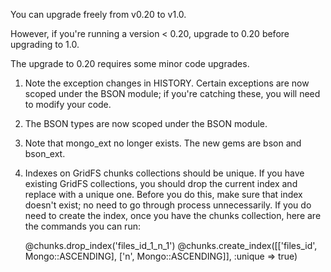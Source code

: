 You can upgrade freely from v0.20 to v1.0.

However, if you're running a version < 0.20, upgrade to 0.20
before upgrading to 1.0.

The upgrade to 0.20 requires some minor code upgrades.

1. Note the exception changes in HISTORY. Certain exceptions are now scoped under the BSON
module; if you're catching these, you will need to modify your code.

2. The BSON types are now scoped under the BSON module.

3. Note that mongo_ext no longer exists. The new gems are bson and bson_ext.

4. Indexes on GridFS chunks collections should be unique. If you have existing GridFS
collections, you should drop the current index and replace with a unique one. Before you do this,
make sure that index doesn't exist; no need to go through process unnecessarily.
If you do need to create the index, once you have the chunks collection, here are the commands you can run:

    @chunks.drop_index('files_id_1_n_1')
    @chunks.create_index([['files_id', Mongo::ASCENDING], ['n', Mongo::ASCENDING]], :unique => true)
